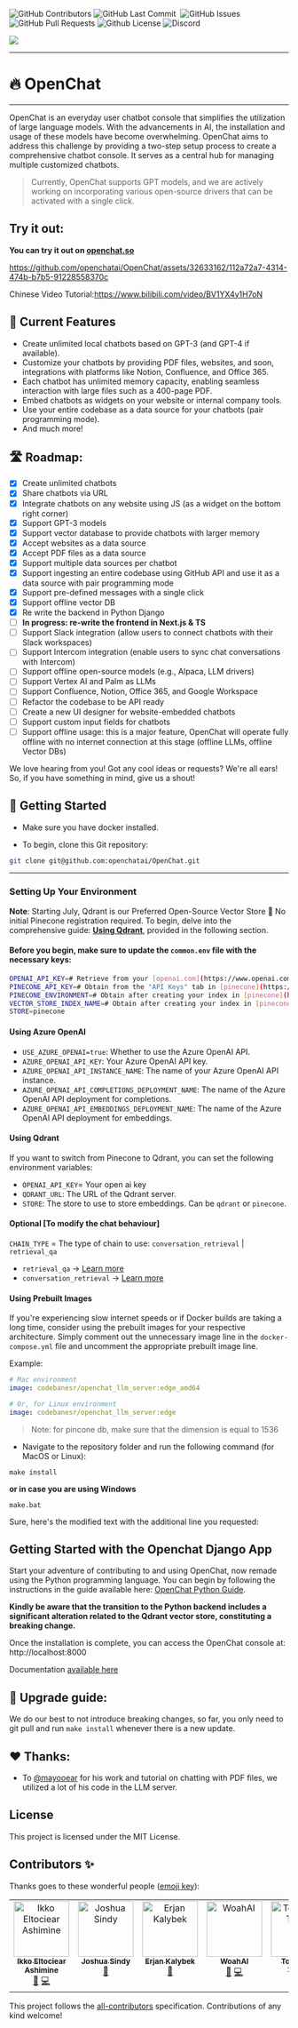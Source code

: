 


<p>
<img alt="GitHub Contributors" src="https://img.shields.io/github/contributors/openchatai/openchat" />
<img alt="GitHub Last Commit" src="https://img.shields.io/github/last-commit/openchatai/openchat" />
<img alt="" src="https://img.shields.io/github/repo-size/openchatai/openchat" />
<img alt="GitHub Issues" src="https://img.shields.io/github/issues/openchatai/openchat" />
<img alt="GitHub Pull Requests" src="https://img.shields.io/github/issues-pr/openchatai/openchat" />
<img alt="Github License" src="https://img.shields.io/badge/License-MIT-yellow.svg" />
<img alt="Discord" src="https://img.shields.io/discord/1110910277110743103?label=Discord&logo=discord&logoColor=white&style=plastic&color=d7b023)](https://discord.gg/Q8hHfdav" />
</p>

![](https://gcdnb.pbrd.co/images/gjX4atjx9uKT.png?o=1)

------
# 🔥 OpenChat

---- 
OpenChat is an everyday user chatbot console that simplifies the utilization of large language models. With the advancements in AI, the installation and usage of these models have become overwhelming. OpenChat aims to address this challenge by providing a two-step setup process to create a comprehensive chatbot console. It serves as a central hub for managing multiple customized chatbots.

> Currently, OpenChat supports GPT models, and we are actively working on incorporating various open-source drivers that can be activated with a single click.




## Try it out:
**You can try it out on [openchat.so](http://openchat.so/)**

https://github.com/openchatai/OpenChat/assets/32633162/112a72a7-4314-474b-b7b5-91228558370c

Chinese Video Tutorial:https://www.bilibili.com/video/BV1YX4y1H7oN

## 🏁 Current Features

- Create unlimited local chatbots based on GPT-3 (and GPT-4 if available).
- Customize your chatbots by providing PDF files, websites, and soon, integrations with platforms like Notion, Confluence, and Office 365.
- Each chatbot has unlimited memory capacity, enabling seamless interaction with large files such as a 400-page PDF.
- Embed chatbots as widgets on your website or internal company tools.
- Use your entire codebase as a data source for your chatbots (pair programming mode).
- And much more!

## 🛣️ Roadmap:
- [x] Create unlimited chatbots
- [x] Share chatbots via URL
- [x] Integrate chatbots on any website using JS (as a widget on the bottom right corner)
- [x] Support GPT-3 models
- [x] Support vector database to provide chatbots with larger memory
- [x] Accept websites as a data source
- [x] Accept PDF files as a data source
- [x] Support multiple data sources per chatbot
- [x] Support ingesting an entire codebase using GitHub API and use it as a data source with pair programming mode
- [x] Support pre-defined messages with a single click
- [X] Support offline vector DB
- [X] Re write the backend in Python Django
- [ ] **In progress: re-write the frontend in Next.js & TS**
- [ ] Support Slack integration (allow users to connect chatbots with their Slack workspaces)
- [ ] Support Intercom integration (enable users to sync chat conversations with Intercom)
- [ ] Support offline open-source models (e.g., Alpaca, LLM drivers)
- [ ] Support Vertex AI and Palm as LLMs
- [ ] Support Confluence, Notion, Office 365, and Google Workspace
- [ ] Refactor the codebase to be API ready
- [ ] Create a new UI designer for website-embedded chatbots
- [ ] Support custom input fields for chatbots
- [ ] Support offline usage: this is a major feature, OpenChat will operate fully offline with no internet connection at this stage (offline LLMs, offline Vector DBs)

We love hearing from you! Got any cool ideas or requests? We're all ears! So, if you have something in mind, give us a shout! 


## 🚀 Getting Started

- Make sure you have docker installed. 

- To begin, clone this Git repository:

```bash
git clone git@github.com:openchatai/OpenChat.git
```

---
### Setting Up Your Environment

**Note**: Starting July, Qdrant is our Preferred Open-Source Vector Store 🚀 No initial Pinecone registration required. To begin, delve into the comprehensive guide: [**Using Qdrant**](#using-qdrant), provided in the following section.

#### Before you begin, make sure to update the `common.env` file with the necessary keys:

```sh
OPENAI_API_KEY=# Retrieve from your [openai.com](https://www.openai.com) account
PINECONE_API_KEY=# Obtain from the "API Keys" tab in [pinecone](https://www.pinecone.io)
PINECONE_ENVIRONMENT=# Obtain after creating your index in [pinecone](https://www.pinecone.io)
VECTOR_STORE_INDEX_NAME=# Obtain after creating your index in [pinecone](https://www.pinecone.io)
STORE=pinecone
```


####  Using Azure OpenAI

- `USE_AZURE_OPENAI=true`: Whether to use the Azure OpenAI API.
- `AZURE_OPENAI_API_KEY`: Your Azure OpenAI API key.
- `AZURE_OPENAI_API_INSTANCE_NAME`: The name of your Azure OpenAI API instance.
- `AZURE_OPENAI_API_COMPLETIONS_DEPLOYMENT_NAME`: The name of the Azure OpenAI API deployment for completions.
- `AZURE_OPENAI_API_EMBEDDINGS_DEPLOYMENT_NAME`: The name of the Azure OpenAI API deployment for embeddings.

#### Using Qdrant
If you want to switch from Pinecone to Qdrant, you can set the following environment variables:
- `OPENAI_API_KEY`= Your open ai key
- `QDRANT_URL`: The URL of the Qdrant server.
- `STORE`: The store to use to store embeddings. Can be `qdrant` or `pinecone`.


#### Optional [To modify the chat behaviour]

`CHAIN_TYPE` = The type of chain to use: `conversation_retrieval` | `retrieval_qa`

- `retrieval_qa` -> [Learn more](https://python.langchain.com/docs/use_cases/question_answering/how_to/vector_db_qa)
- `conversation_retrieval` -> [Learn more](https://python.langchain.com/docs/use_cases/question_answering/how_to/chat_vector_db)

#### Using Prebuilt Images

If you're experiencing slow internet speeds or if Docker builds are taking a long time, consider using the prebuilt images for your respective architecture. Simply comment out the unnecessary image line in the `docker-compose.yml` file and uncomment the appropriate prebuilt image line.

Example:

```yaml
# Mac environment
image: codebanesr/openchat_llm_server:edge_amd64

# Or, for Linux environment
image: codebanesr/openchat_llm_server:edge
```


> Note: for pincone db, make sure that the dimension is equal to 1536 

- Navigate to the repository folder and run the following command (for MacOS or Linux):
```
make install
```


**or in case you are using Windows**
```
make.bat
```

Sure, here's the modified text with the additional line you requested:

## Getting Started with the Openchat Django App

Start your adventure of contributing to and using OpenChat, now remade using the Python programming language. You can begin by following the instructions in the guide available here: [OpenChat Python Guide](docs/django_release.md).

**Kindly be aware that the transition to the Python backend includes a significant alteration related to the Qdrant vector store, constituting a breaking change.**

Once the installation is complete, you can access the OpenChat console at: http://localhost:8000

Documentation [available here](https://docs.openchat.so/introduction)

## 🚀 Upgrade guide:

We do our best to not introduce breaking changes, so far, you only need to git pull and run `make install` whenever there is a new update.

## ❤️ Thanks:
- To [@mayooear](https://github.com/mayooear) for his work and tutorial on chatting with PDF files, we utilized a lot of his code in the LLM server.


## License
This project is licensed under the MIT License.



## Contributors ✨

Thanks goes to these wonderful people ([emoji key](https://allcontributors.org/docs/en/emoji-key)):

<!-- ALL-CONTRIBUTORS-LIST:START - Do not remove or modify this section -->
<!-- prettier-ignore-start -->
<!-- markdownlint-disable -->
<table>
  <tbody>
    <tr>
      <td align="center" valign="top" width="14.28%"><a href="https://github.com/eltociear"><img src="https://avatars.githubusercontent.com/u/22633385?v=4?s=100" width="100px;" alt="Ikko Eltociear Ashimine"/><br /><sub><b>Ikko Eltociear Ashimine</b></sub></a><br /><a href="#ideas-eltociear" title="Ideas, Planning, & Feedback">🤔</a> <a href="https://github.com/openchatai/OpenChat/commits?author=eltociear" title="Code">💻</a></td>
      <td align="center" valign="top" width="14.28%"><a href="https://github.com/jsindy"><img src="https://avatars.githubusercontent.com/u/4966007?v=4?s=100" width="100px;" alt="Joshua Sindy"/><br /><sub><b>Joshua Sindy</b></sub></a><br /><a href="https://github.com/openchatai/OpenChat/issues?q=author%3Ajsindy" title="Bug reports">🐛</a></td>
      <td align="center" valign="top" width="14.28%"><a href="https://github.com/erjanmx"><img src="https://avatars.githubusercontent.com/u/4899432?v=4?s=100" width="100px;" alt="Erjan Kalybek"/><br /><sub><b>Erjan Kalybek</b></sub></a><br /><a href="https://github.com/openchatai/OpenChat/commits?author=erjanmx" title="Documentation">📖</a></td>
      <td align="center" valign="top" width="14.28%"><a href="https://woahai.com/"><img src="https://avatars.githubusercontent.com/u/115117306?v=4?s=100" width="100px;" alt="WoahAI"/><br /><sub><b>WoahAI</b></sub></a><br /><a href="https://github.com/openchatai/OpenChat/issues?q=author%3AWoahai321" title="Bug reports">🐛</a> <a href="https://github.com/openchatai/OpenChat/commits?author=Woahai321" title="Code">💻</a></td>
      <td align="center" valign="top" width="14.28%"><a href="https://space.bilibili.com/1900783"><img src="https://avatars.githubusercontent.com/u/36354458?v=4?s=100" width="100px;" alt="Tommy in Tongji"/><br /><sub><b>Tommy in Tongji</b></sub></a><br /><a href="https://github.com/openchatai/OpenChat/commits?author=TommyZihao" title="Documentation">📖</a></td>
      <td align="center" valign="top" width="14.28%"><a href="https://resume.applesauce.co.in"><img src="https://avatars.githubusercontent.com/u/70522646?v=4?s=100" width="100px;" alt="codebane"/><br /><sub><b>winnerdev2012</b></sub></a><br /><a href="https://github.com/winnerdev2012/OpenChat/commits?author=winnerdev2012" title="Code">💻</a> <a href="https://github.com/winnerdev2012/OpenChat/commits?author=winnerdev2012" title="Documentation">📖</a></td>
    </tr>
  </tbody>
</table>

<!-- markdownlint-restore -->
<!-- prettier-ignore-end -->

<!-- ALL-CONTRIBUTORS-LIST:END -->

This project follows the [all-contributors](https://github.com/all-contributors/all-contributors) specification. Contributions of any kind welcome!
